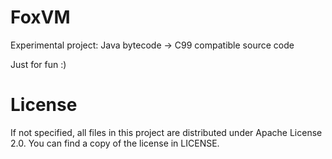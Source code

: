 # FoxVM
Experimental project: Java bytecode -> C99 compatible source code

Just for fun :)

# License
If not specified, all files in this project are distributed under Apache License 2.0.
You can find a copy of the license in LICENSE.
